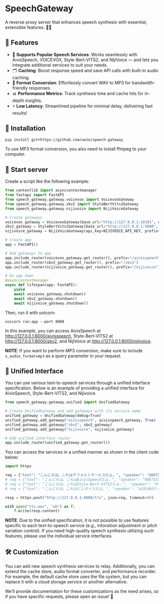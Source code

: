 # SpeechGateway

A reverse proxy server that enhances speech synthesis with essential, extensible features. 🦉💬


## 💎 Features

- 🥰 **Supports Popular Speech Services**: Works seamlessly with AivisSpeech, VOICEVOX, Style-Bert-VITS2, and NijiVoice — and lets you integrate additional services to suit your needs.
- 🗂️ **Caching**: Boost response speed and save API calls with built-in audio caching.
- 🔄 **Format Conversion**: Effortlessly convert WAV to MP3 for bandwidth-friendly responses.
- 📊 **Performance Metrics**: Track synthesis time and cache hits for in-depth insights.
- ⚡️ **Low Latency**: Streamlined pipeline for minimal delay, delivering fast results!


## 🎁 Installation

```sh
pip install git+https://github.com/uezo/speech-gateway
```

To use MP3 format conversion, you also need to install ffmpeg to your computer.


## 🚀 Start server

Create a script like the following example:

```python
from contextlib import asynccontextmanager
from fastapi import FastAPI
from speech_gateway.gateway.voicevox import VoicevoxGateway
from speech_gateway.gateway.sbv2 import StyleBertVits2Gateway
from speech_gateway.gateway.nijivoice import NijiVoiceGateway

# Create gateways
voicevox_gateway = VoicevoxGateway(base_url="http://127.0.0.1:10101", debug=True)
sbv2_gateway = StyleBertVits2Gateway(base_url="http://127.0.0.1:5000", debug=True)
nijivoice_gateway = NijiVoiceGateway(api_key=NIJIVOICE_API_KEY, prefix="/nijivoice", debug=True)

# Create app
app = FastAPI()

# Add gateways to app
app.include_router(voicevox_gateway.get_router(), prefix="/aivisspeech")
app.include_router(sbv2_gateway.get_router(), prefix="/sbv2")
app.include_router(nijivoice_gateway.get_router(), prefix="/nijivoice")

# On app down
@asynccontextmanager
async def lifespan(app: FastAPI):
    yield
    await voicevox_gateway.shutdown()
    await sbv2_gateway.shutdown()
    await nijivoice_gateway.shutdown()
```

Then, run it with uvicorn:

```
uvicorn run:app --port 8000
```

In this example, you can access AivisSpeech at http://127.0.0.1:8000/aivisspeech, Style-Bert-VITS2 at http://127.0.0.1:8000/sbv2, and NijiVoice at http://127.0.0.1:8000/nijivoice.

**NOTE**: If you want to perform MP3 conversion, make sure to include `x_audio_format=mp3` as a query parameter in your request. 


## 🌟 Unified Interface

You can use various text-to-speech services through a unified interface specification.
Below is an example of providing a unified interface for AivisSpeech, Style-Bert-VITS2, and Nijivoice.

```python
from speech_gateway.gateway.unified import UnifiedGateway

# Create UnifiedGateway and add gateways with its service name
unified_gateway = UnifiedGateway(debug=True)
unified_gateway.add_gateway("aivisspeech", aivisspeech_gateway, True)   # Set as default gateway
unified_gateway.add_gateway("sbv2", sbv2_gateway)
unified_gateway.add_gateway("nijivoice", nijivoice_gateway)

# Add unified interface router
app.include_router(unified_gateway.get_router())
```

You can access the services in a unified manner as shown in the client code below:

```python
import httpx

req = {"text": "こんにちは。これはデフォルトサービスだよ。", "speaker": "888753761"}
# req = {"text": "こんにちは。これはAivisSpeechだよ。", "speaker": "888753761", "service_name": "aivisspeech"}
# req = {"text": "こんにちは。これはStyle-Bert-VITS2だよ。", "speaker": "0-0", "service_name": "sbv2"}
# req = {"text": "こんにちは。これはにじボイスだよ。", "speaker": "a192db5f-bd8b-4fc7-bc08-af5ca5957c12", "service_name": "nijivoice"}

resp = httpx.post("http://127.0.0.1:8000/tts", json=req, timeout=60)

with open("tts.wav", "wb") as f:
    f.write(resp.content)
```

**NOTE**: Due to the unified specification, it is not possible to use features specific to each text-to-speech service (e.g., intonation adjustment or pitch variation control). If you need high-quality speech synthesis utilizing such features, please use the individual service interfaces.


## 🛠️ Customization

You can add new speech synthesis services to relay.
Additionally, you can extend the cache store, audio format converter, and performance recorder. For example, the default cache store uses the file system, but you can replace it with a cloud storage service or another alternative.

We’ll provide documentation for these customizations as the need arises, so if you have specific requests, please open an issue! 🙏
